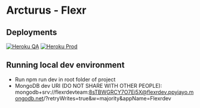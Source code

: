 # Arcturus - Flexr

## Deployments
[![Heroku QA](https://img.shields.io/badge/Heroku-QA-brightgreen)](https://flexrqa-5d0e9d255d06.herokuapp.com/)
[![Heroku Prod](https://img.shields.io/badge/Heroku-Prod-blue)](https://flexrprod-14004482db0e.herokuapp.com/)

## Running local dev environment
- Run npm run dev in root folder of project
- MongoDB dev URI (DO NOT SHARE WITH OTHER PEOPLE): mongodb+srv://flexrdevteam:8sTBWGRCY7O7Ei5X@flexrdev.ppyiayo.mongodb.net/?retryWrites=true&w=majority&appName=Flexrdev

